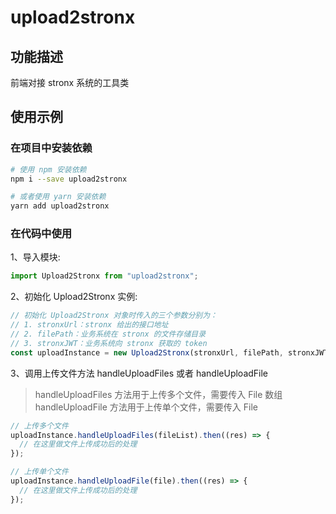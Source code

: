 # upload2stronx

## 功能描述

前端对接 stronx 系统的工具类

## 使用示例

### 在项目中安装依赖

```bash
# 使用 npm 安装依赖
npm i --save upload2stronx

# 或者使用 yarn 安装依赖
yarn add upload2stronx
```

### 在代码中使用

1、导入模块:

```javascript
import Upload2Stronx from "upload2stronx";
```

2、初始化 Upload2Stronx 实例:

```javascript
// 初始化 Upload2Stronx 对象时传入的三个参数分别为：
// 1. stronxUrl：stronx 给出的接口地址
// 2. filePath：业务系统在 stronx 的文件存储目录
// 3. stronxJWT：业务系统向 stronx 获取的 token
const uploadInstance = new Upload2Stronx(stronxUrl, filePath, stronxJWT);
```

3、调用上传文件方法 handleUploadFiles 或者 handleUploadFile

> handleUploadFiles 方法用于上传多个文件，需要传入 File 数组
> handleUploadFile 方法用于上传单个文件，需要传入 File

```javascript
// 上传多个文件
uploadInstance.handleUploadFiles(fileList).then((res) => {
  // 在这里做文件上传成功后的处理
});

// 上传单个文件
uploadInstance.handleUploadFile(file).then((res) => {
  // 在这里做文件上传成功后的处理
});
```
